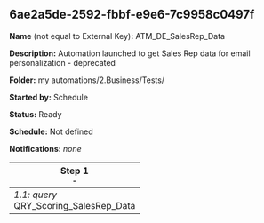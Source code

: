 ## 6ae2a5de-2592-fbbf-e9e6-7c9958c0497f

**Name** (not equal to External Key)**:** ATM_DE_SalesRep_Data

**Description:** Automation launched to get Sales Rep data for email personalization - deprecated

**Folder:** my automations/2.Business/Tests/

**Started by:** Schedule

**Status:** Ready

**Schedule:** Not defined

**Notifications:** _none_


| Step 1<br>_<small>-</small>_ |
| --- |
| _1.1: query_<br>QRY_Scoring_SalesRep_Data |
